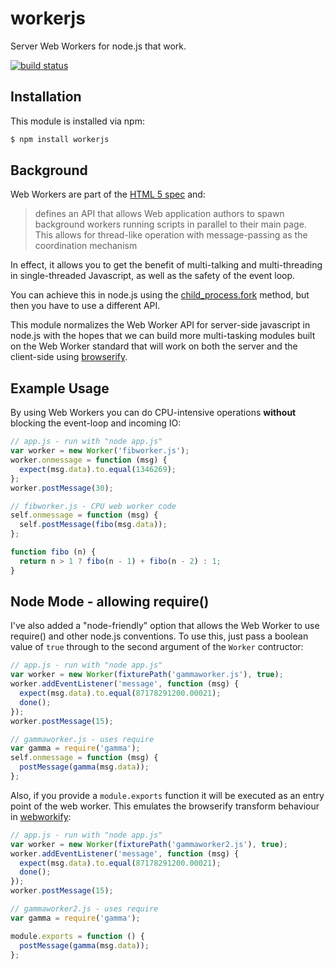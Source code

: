 # workerjs

Server Web Workers for node.js that work.

[![build status](https://secure.travis-ci.org/eugeneware/workerjs.png)](http://travis-ci.org/eugeneware/workerjs)

## Installation

This module is installed via npm:

``` bash
$ npm install workerjs
```

## Background

Web Workers are part of the [HTML 5 spec](http://dev.w3.org/html5/workers/) and:

> defines an API that allows Web application authors to spawn background workers
> running scripts in parallel to their main page. This allows for thread-like
> operation with message-passing as the coordination mechanism

In effect, it allows you to get the benefit of multi-talking and multi-threading
in single-threaded Javascript, as well as the safety of the event loop.

You can achieve this in node.js using the [child_process.fork](http://nodejs.org/api/child_process.html#child_process_child_process_fork_modulepath_args_options) method, but then
you have to use a different API.

This module normalizes the Web Worker API for server-side javascript in node.js
with the hopes that we can build more multi-tasking modules built on the
Web Worker standard that will work on both the server and the client-side
using [browserify](https://github.com/substack/node-browserify).

## Example Usage

By using Web Workers you can do CPU-intensive operations **without** blocking
the event-loop and incoming IO:

``` js
// app.js - run with "node app.js"
var worker = new Worker('fibworker.js');
worker.onmessage = function (msg) {
  expect(msg.data).to.equal(1346269);
};
worker.postMessage(30);
```

``` js
// fibworker.js - CPU web worker code
self.onmessage = function (msg) {
  self.postMessage(fibo(msg.data));
};

function fibo (n) {
  return n > 1 ? fibo(n - 1) + fibo(n - 2) : 1;
}
```

## Node Mode - allowing require()

I've also added a "node-friendly" option that allows the Web Worker to use
require() and other node.js conventions. To use this, just pass a boolean
value of `true` through to the second argument of the `Worker` contructor:

``` js
// app.js - run with "node app.js"
var worker = new Worker(fixturePath('gammaworker.js'), true);
worker.addEventListener('message', function (msg) {
  expect(msg.data).to.equal(87178291200.00021);
  done();
});
worker.postMessage(15);
```

``` js
// gammaworker.js - uses require
var gamma = require('gamma');
self.onmessage = function (msg) {
  postMessage(gamma(msg.data));
};
```

Also, if you provide a ```module.exports``` function it will be executed as
an entry point of the web worker. This emulates the browserify transform
behaviour in [webworkify](https://github.com/substack/webworkify):

``` js
// app.js - run with "node app.js"
var worker = new Worker(fixturePath('gammaworker2.js'), true);
worker.addEventListener('message', function (msg) {
  expect(msg.data).to.equal(87178291200.00021);
  done();
});
worker.postMessage(15);
```

``` js
// gammaworker2.js - uses require
var gamma = require('gamma');

module.exports = function () {
  postMessage(gamma(msg.data));
};
```
